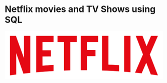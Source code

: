 # Netflix movies and TV Shows using SQL 

![Netflix logo](https://github.com/Manish-Kr1/netflix_sql_project/blob/main/logo.png)
